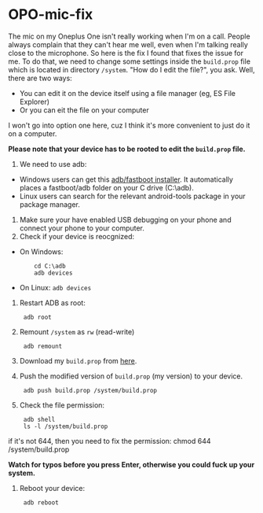 # OPO-mic-fix
The mic on my Oneplus One isn't really working when I'm on a call. People always complain that they can't hear me well, even when I'm talking really close to the microphone. So here is the fix I found that fixes the issue for me. To do that, we need to change some settings inside the `build.prop` file which is located in directory `/system`. "How do I edit the file?", you ask. Well, there are two ways:

* You can edit it on the device itself using a file manager (eg, ES File Explorer)
* Or you can eit the file on your computer

I won't go into option one here, cuz I think it's more  convenient to just do it on a computer.

**Please note that your device has to be rooted to edit the `build.prop` file.**

1. We need to use adb:
  - Windows users can get this [adb/fastboot installer](http://forum.xda-developers.com/showthread.php?t=2588979). It automatically places a fastboot/adb folder on your C drive (C:\adb).
  - Linux users can search for the relevant android-tools package in your package manager.
1. Make sure your have enabled USB debugging on your phone and connect your phone to your computer.
1. Check if your device is reocgnized:
  - On Windows:
  
            cd C:\adb
            adb devices
  - On Linux: `adb devices`

1. Restart ADB as root:

        adb root
1. Remount `/system` as `rw` (read-write)

        adb remount
1. Download my `build.prop` from [here](https://github.com/tfhavingfun/OPO-mic-fix/releases).
1. Push the modified version of `build.prop` (my version) to your device.

        adb push build.prop /system/build.prop
1. Check the file permission:

        adb shell
        ls -l /system/build.prop

if it's not 644, then you need to fix the permission:
        chmod 644 /system/build.prop

**Watch for typos before you press Enter, otherwise you could fuck up your system.**

1. Reboot your device:

        adb reboot
